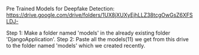 Pre Trained Models for Deepfake Detection:
https://drive.google.com/drive/folders/1UX8jXUXyEjhLLZ38tcgOwGsZ6XFSLDJ-

Step 1:
Make a folder named 'models' in the already existing folder 'DjangoApplication'.
Step 2:
Paste all the models(11) we get from this drive to the folder named 'models' which we created recently.
